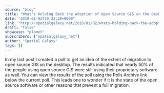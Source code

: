 ```yaml
---
source: "blog"
title: "What's Holding Back the Adoption of Open Source GIS on the Desktop?"
date: "2010-01-02T20:33:28+0000"
link: "http://spatialgalaxy.net/2010/01/02/whats-holding-back-the-adoption-of-open-source-gis-on-the-desktop/"
draft: "false"
showcase: "planet"
subscribers: ["spatialgalaxy_net"]
author: "Spatial Galaxy"
tags: []
---
```


In my last post I created a poll to get an idea of the extent of migration to open source GIS on the desktop. The results indicated that nearly 50% of the people using open source GIS were still using their proprietary software as well. You can view the results of the poll using the Polls Archive link below the current poll.
This leads one to wonder if it is the state of the open source software or other reasons that prevent a full migration.
